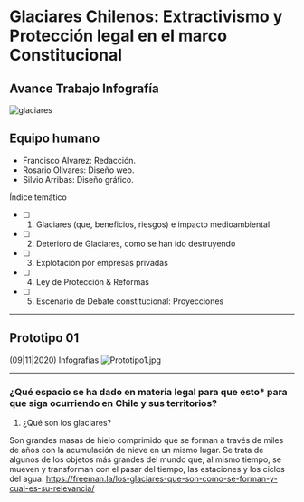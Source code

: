 # Glaciares Chilenos: Extractivismo y Protección legal en el marco Constitucional
## Avance Trabajo Infografía 

![glaciares](https://www.terram.cl/wp-content/uploads/2020/07/blog-glaciar-2-1024x640.jpg)

## Equipo humano
- Francisco Alvarez: Redacción.
- Rosario Olivares: Diseño web.
- Silvio Arribas: Diseño gráfico.

Índice temático
- [ ] 1. Glaciares (que, beneficios, riesgos) e impacto medioambiental
- [ ] 2. Deterioro de Glaciares, como se han ido destruyendo 
- [ ] 3. Explotación por empresas privadas
- [ ] 4. Ley de Protección & Reformas 
- [ ] 5. Escenario de Debate constitucional: Proyecciones

---
## Prototipo 01 
(09|11|2020) Infografías 
![Prototipo1.jpg]() 

---

### ¿Qué espacio se ha dado en materia legal para que esto* para que siga ocurriendo en Chile y sus territorios? 
1. ¿Qué son los glaciares?

Son grandes masas de hielo comprimido que se forman a través de miles de años con la acumulación de nieve en un mismo lugar. Se trata de algunos de los objetos más grandes del mundo que, al mismo tiempo, se mueven y transforman con el pasar del tiempo, las estaciones y los ciclos del agua. 
https://freeman.la/los-glaciares-que-son-como-se-forman-y-cual-es-su-relevancia/ 



